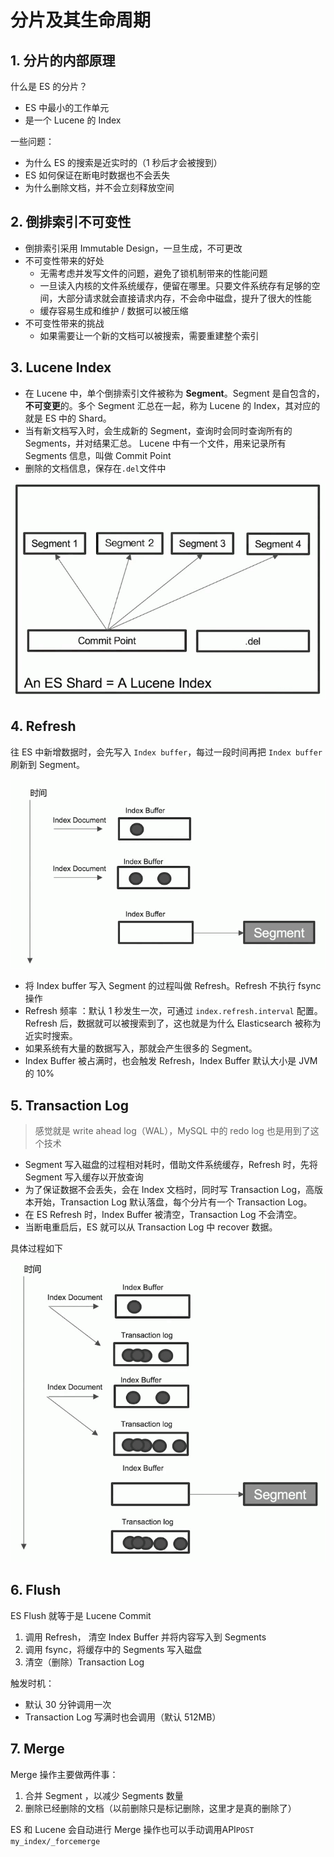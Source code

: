 # 分片及其生命周期

## 1. 分片的内部原理

什么是 ES 的分片？
* ES 中最小的工作单元
* 是一个 Lucene 的 Index

一些问题：
* 为什么 ES 的搜索是近实时的（1 秒后才会被搜到）
* ES 如何保证在断电时数据也不会丢失
* 为什么删除文档，并不会立刻释放空间



## 2. 倒排索引不可变性

* 倒排索引采用 Immutable Design，一旦生成，不可更改
* 不可变性带来的好处
  * 无需考虑并发写文件的问题，避免了锁机制带来的性能问题
  * 一旦读入内核的文件系统缓存，便留在哪里。只要文件系统存有足够的空间，大部分请求就会直接请求内存，不会命中磁盘，提升了很大的性能
  * 缓存容易生成和维护 / 数据可以被压缩
* 不可变性带来的挑战
  * 如果需要让一个新的文档可以被搜索，需要重建整个索引



## 3. Lucene Index

* 在 Lucene 中，单个倒排索引文件被称为 **Segment**。Segment 是自包含的，**不可变更**的。多个 Segment 汇总在一起，称为 Lucene 的 Index，其对应的就是 ES 中的 Shard。
* 当有新文档写入时，会生成新的 Segment，查询时会同时查询所有的 Segments，并对结果汇总。 Lucene 中有一个文件，用来记录所有 Segments 信息，叫做 Commit Point
* 删除的文档信息，保存在`.del`文件中

![lucene-index.png](assets/lucene-index.png)



## 4. Refresh

往 ES 中新增数据时，会先写入 `Index buffer`，每过一段时间再把 `Index buffer`刷新到 Segment。

![index-buffer.png](assets/index-buffer.png)

* 将 Index buffer 写入 Segment 的过程叫做 Refresh。Refresh 不执行 fsync 操作
* Refresh 频率 ：默认 1 秒发生一次，可通过 `index.refresh.interval` 配置。Refresh 后，数据就可以被搜索到了，这也就是为什么 Elasticsearch 被称为近实时搜索。
* 如果系统有大量的数据写入，那就会产生很多的 Segment。
* Index Buffer 被占满时，也会触发 Refresh，Index Buffer 默认大小是 JVM 的 10%

## 5. Transaction Log

> 感觉就是 write ahead log（WAL），MySQL 中的 redo log 也是用到了这个技术
>

* Segment 写入磁盘的过程相对耗时，借助文件系统缓存，Refresh 时，先将Segment 写入缓存以开放查询
* 为了保证数据不会丢失，会在 Index 文档时，同时写 Transaction Log，高版本开始，Transaction Log 默认落盘，每个分片有一个 Transaction Log。
* 在 ES Refresh 时，Index Buffer 被清空，Transaction Log 不会清空。
* 当断电重启后，ES 就可以从 Transaction Log 中 recover 数据。

具体过程如下

![transaction-log.png](assets/transaction-log.png)

## 6.  Flush

ES Flush 就等于是 Lucene Commit

1. 调用 Refresh， 清空 Index Buffer 并将内容写入到 Segments
2. 调用 fsync，将缓存中的 Segments 写入磁盘
3. 清空（删除）Transaction Log

触发时机：

* 默认 30 分钟调用一次
* Transaction Log 写满时也会调用（默认 512MB）



## 7. Merge

Merge 操作主要做两件事：

1. 合并 Segment ，以减少 Segments 数量
2. 删除已经删除的文档（以前删除只是标记删除，这里才是真的删除了）

ES 和 Lucene 会自动进行 Merge 操作也可以手动调用API`POST my_index/_forcemerge`
